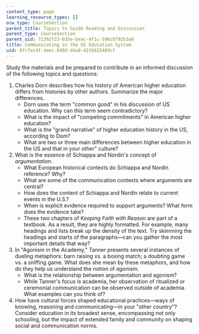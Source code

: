 ```yaml
---
content_type: page
learning_resource_types: []
ocw_type: CourseSection
parent_title: Topics to Guide Reading and Discussion
parent_type: CourseSection
parent_uid: 71392f23-035e-beac-4f1c-596c9792b3a0
title: Communicating in the US Education System
uid: 8fc7ec4f-4eec-849d-d4a8-4216815403cf
---
```


Study the materials and be prepared to contribute in an informed discussion of the following topics and questions:

1.  Charles Dorn describes how his history of American higher education differs from histories by other authors. Summarize the major differences.
    *   Dorn uses the term "common good" in his discussion of US education. Why can this term seem contradictory?
    *   What is the impact of "competing commitments" in American higher education?
    *   What is the "grand narrative" of higher education history in the US, according to Dom?
    *   What are two or three main differences between higher education in the US and that in your other" culture?
2.  What is the essence of Schiappa and Nordin's concept of _argumentation_.
    *   What European historical contexts do Schiappa and Nordin reference? Why?
    *   What are some of the communication contexts where arguments are central?
    *   How does the content of Schiappa and Nordin relate to current events in the U.S.?
    *   When is explicit evidence required to support arguments? What form does the evidence take?
    *   These two chapters of _Keeping Faith with Reason_ are part of a textbook. As a result, they are highly formatted. For example, many headings and lists break up the density of the text. Try skimming the headings and starts of the paragraphs—can you gather the most important details that way?
3.  In "Agonism in the Academy," Tanner presents several instances of dueling metaphors: barn raising vs. a boxing match; a doubting game vs. a sniffing game. What does she mean by these metaphors, and how do they help us understand the notion of _agonism_.
    *   What is the relationship between argumentation and agonism?
    *   While Tanner's focus is academia, her observation of ritualized or ceremonial communication can be observed outside of academia. What examples can you think of?
4.  How have cultural forces shaped educational practices—ways of knowing, reasoning and communicating—in your "other country"? Consider education in its broadest sense, encompassing not only schooling, but the impact of extended family and community on shaping social and communication norms.